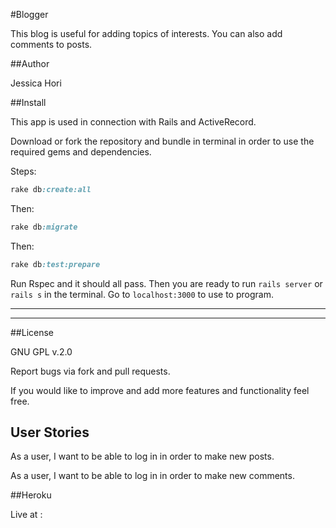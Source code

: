 #Blogger

This blog is useful for adding topics of interests. You can also add comments to posts.

##Author

Jessica Hori


##Install

This app is used in connection with Rails and ActiveRecord.

Download or fork the repository and bundle in terminal in order to use the required gems and dependencies.

Steps:


```ruby
rake db:create:all
```


Then:


```ruby
rake db:migrate
```


Then:

```ruby
rake db:test:prepare
```

Run Rspec and it should all pass. Then you are ready to run ```rails server```
 or ```rails s``` in the terminal.  Go to ```localhost:3000```  to use to program.

----------------------
----------------------

##License

GNU GPL v.2.0

Report bugs via fork and pull requests.

If you would like to improve and add more features and functionality feel free.


## User Stories

As a user, I want to be able to log in in order to make new posts.

As a user, I want to be able to log in in order to make new comments.


##Heroku

Live at :
